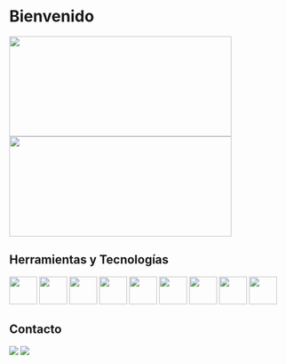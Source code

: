 <h1>Bienvenido</h1>
<div>
        <a href="https://github.com/murecode"></a>
        <img height="180px" width="400px"
            src="https://github-readme-stats.vercel.app/api?username=murecode&amp;show_icons=true&amp;theme=dark&amp;include_all_commits=true&amp;count_private=true" />
        <img height="180px" width="400px"
            src="https://github-readme-stats.vercel.app/api/top-langs/?username=murecode&amp;layout=compact&amp;langs_count=7&amp;theme=dark"/>
</div>

<h2>Herramientas y Tecnologías</h2>
<div>
        <img src="https://cdn.jsdelivr.net/gh/devicons/devicon/icons/java/java-original-wordmark.svg" height="50px"
            widght="50px" />
        <img src="https://cdn.jsdelivr.net/gh/devicons/devicon/icons/spring/spring-original-wordmark.svg" height="50px"
            widght="50px" />
        <img src="https://cdn.jsdelivr.net/gh/devicons/devicon/icons/javascript/javascript-original.svg" height="50px"
            widght="50px" /> 
         <img src="https://cdn.jsdelivr.net/gh/devicons/devicon/icons/nodejs/nodejs-original.svg" height="50px"
            widght="50px" />
        <img src="https://cdn.jsdelivr.net/gh/devicons/devicon/icons/html5/html5-original-wordmark.svg" height="50px"
            widght="50px" />
        <img src="https://cdn.jsdelivr.net/gh/devicons/devicon/icons/css3/css3-original-wordmark.svg" height="50px"
            widght="50px" />    
        <img src="https://cdn.jsdelivr.net/gh/devicons/devicon/icons/postgresql/postgresql-original-wordmark.svg" height="50px"
            widght="50px" />
        <img src="https://cdn.jsdelivr.net/gh/devicons/devicon/icons/mongodb/mongodb-original.svg" height="50px"
            widght="50px" />
        <img src="https://cdn.jsdelivr.net/gh/devicons/devicon/icons/git/git-original.svg" height="50px"
            widght="50px" />
    </div>

<div>

<h2>Contacto</h2>
<a href="https://www.linkedin.com/in/adalberto-murillo-r-459954228" target="_blank"><img
                src="https://img.shields.io/badge/-LinkedIn-%230077B5?style=for-the-badge&logo=linkedin&logoColor=white"
                target="_blank"></a>
<a href="mailto:9222amr@gmail.com"><img
                src="https://img.shields.io/badge/Gmail-D14836?style=for-the-badge&logo=gmail&logoColor=white"
                target="_blank"></a>
</div>

